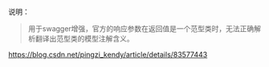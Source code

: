 说明： 
> 用于swagger增强，官方的响应参数在返回值是一个范型类时，无法正确解析翻译出范型类的模型注解含义。


https://blog.csdn.net/pingzi_kendy/article/details/83577443

